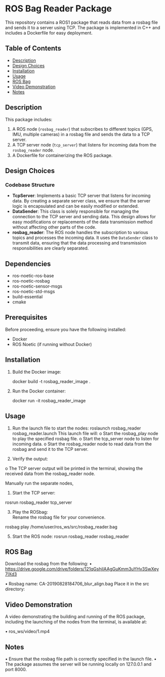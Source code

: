 # ROS Bag Reader Package

This repository contains a ROS1 package that reads data from a rosbag file and sends it to a server using TCP. The package is implemented in C++ and includes a Dockerfile for easy deployment.

## Table of Contents
- [Description](#description)
- [Design Choices](#design-choices)
- [Installation](#installation)
- [Usage](#usage)
- [ROS Bag](#ros-bag)
- [Video Demonstration](#video-demonstration)
- [Notes](#notes)


## Description

This package includes:
1. A ROS node (`rosbag_reader`) that subscribes to different topics (GPS, IMU, multiple cameras) in a rosbag file and sends the data to a TCP server.
2. A TCP server node (`tcp_server`) that listens for incoming data from the `rosbag_reader` node.
3. A Dockerfile for containerizing the ROS package.

## Design Choices

### Codebase Structure
- **TcpServer**:
  Implements a basic TCP server that listens for incoming data. By creating a separate server class, we ensure that the server logic is encapsulated and can be easily modified or extended.
- **DataSender**:
  This class is solely responsible for managing the connection to the TCP server and sending data. This design allows for easy modifications or replacements of the data transmission method without affecting other parts of the code.
- **rosbag_reader**:
  The ROS node handles the subscription to various topics and processes the incoming data. It uses the `DataSender` class to transmit data, ensuring that the data processing and transmission responsibilities are clearly separated.

## Dependencies

- ros-noetic-ros-base
- ros-noetic-rosbag
- ros-noetic-sensor-msgs
- ros-noetic-std-msgs
- build-essential
- cmake

## Prerequisites

Before proceeding, ensure you have the following installed:
- Docker
- ROS Noetic (if running without Docker)

## Installation

1.	Build the Docker image:
   
    docker build -t rosbag_reader_image .

3.	Run the Docker container:
   
    docker run -it rosbag_reader_image

## Usage

1.	Run the launch file to start the nodes:
roslaunch rosbag_reader rosbag_reader.launch
This launch file will:
o	Start the rosbag_play node to play the specified rosbag file.
o	Start the tcp_server node to listen for incoming data.
o	Start the rosbag_reader node to read data from the rosbag and send it to the TCP server.

2.	Verify the output:

o	The TCP server output will be printed in the terminal, showing the received data from the rosbag_reader node.

Manually run the separate nodes,
1.	Start the TCP server:
   
rosrun rosbag_reader tcp_server

3.	Play the ROSbag:  
Rename the rosbag file for your convenience.

rosbag play /home/user/ros_ws/src/rosbag_reader.bag

5.	Start the ROS node:
rosrun rosbag_reader rosbag_reader

## ROS Bag

Download the rosbag from the following:
•	https://drive.google.com/drive/folders/121qGshjIAAgGuKmm3uYHv3SwXey7lXd3

•	Rosbag name: CA-20190828184706_blur_align.bag
Place it in the src directory:

## Video Demonstration
A video demonstrating the building and running of the ROS package, including the launching of the nodes from the terminal, is available at:

•	ros_ws/video/1.mp4

## Notes
•	Ensure that the rosbag file path is correctly specified in the launch file.
•	The package assumes the server will be running locally on 127.0.0.1 and port 8000.




